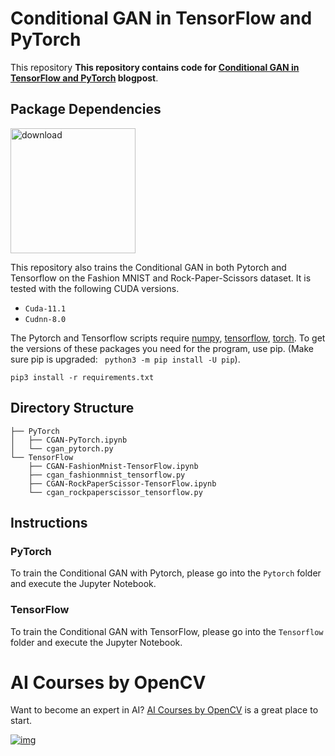 # Conditional GAN in TensorFlow and PyTorch
This repository **This repository contains code for [Conditional GAN in TensorFlow and PyTorch](https://learnopencv.com/conditional-gan-cgan-in-pytorch-and-tensorflow/) blogpost**.

## Package Dependencies
[<img src="https://learnopencv.com/wp-content/uploads/2022/07/download-button-e1657285155454.png" alt="download" width="200">](https://www.dropbox.com/sh/wsmi6eo4bzqyat0/AABM7LHduc8tU55j7CR6kQE-a?dl=1)


This repository also trains the Conditional GAN in both Pytorch and Tensorflow on the Fashion MNIST and Rock-Paper-Scissors dataset. It is tested with the following CUDA versions.

- `Cuda-11.1`
- `Cudnn-8.0`

The Pytorch and Tensorflow scripts require [numpy](https://numpy.org/), [tensorflow](https://www.tensorflow.org/install), [torch](https://pypi.org/project/torch/).  To get the versions of these packages you need for the program, use pip. (Make sure pip is upgraded: ` python3 -m pip install -U pip`).

```
pip3 install -r requirements.txt 
```

## Directory Structure

```
├── PyTorch
│   ├── CGAN-PyTorch.ipynb
│   └── cgan_pytorch.py
└── TensorFlow
    ├── CGAN-FashionMnist-TensorFlow.ipynb
    ├── cgan_fashionmnist_tensorflow.py
    ├── CGAN-RockPaperScissor-TensorFlow.ipynb
    └── cgan_rockpaperscissor_tensorflow.py
```

## Instructions

### PyTorch

To train the Conditional GAN with Pytorch, please go into the `Pytorch` folder and execute the Jupyter Notebook.

### TensorFlow

To train the Conditional GAN with TensorFlow, please go into the `Tensorflow` folder and execute the Jupyter Notebook.


# AI Courses by OpenCV

Want to become an expert in AI? [AI Courses by OpenCV](https://opencv.org/courses/) is a great place to start.

[![img](https://learnopencv.com/wp-content/uploads/2023/01/AI-Courses-By-OpenCV-Github.png)](https://opencv.org/courses/)
